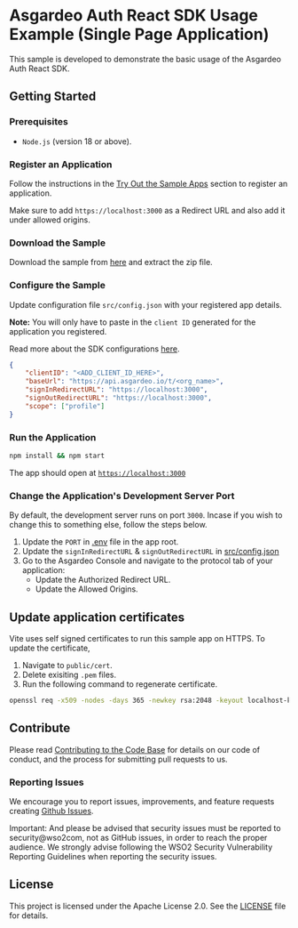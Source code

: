# Asgardeo Auth React SDK Usage Example (Single Page Application)

This sample is developed to demonstrate the basic usage of the Asgardeo Auth React SDK.

## Getting Started

### Prerequisites
-   `Node.js` (version 18 or above).

### Register an Application

Follow the instructions in the [Try Out the Sample Apps](../../SAMPLE_APPS.md#try-out-the-sample-apps) section to register an application.

Make sure to add `https://localhost:3000` as a Redirect URL and also add it under allowed origins. 

### Download the Sample

Download the sample from [here](https://github.com/asgardeo/asgardeo-auth-react-sdk/releases/latest/download/asgardeo-react-app.zip) and extract the zip file.

### Configure the Sample

Update configuration file `src/config.json` with your registered app details.

**Note:** You will only have to paste in the `client ID` generated for the application you registered.

Read more about the SDK configurations [here](../../README.md#authprovider).

```json
{
    "clientID": "<ADD_CLIENT_ID_HERE>",
    "baseUrl": "https://api.asgardeo.io/t/<org_name>",
    "signInRedirectURL": "https://localhost:3000",
    "signOutRedirectURL": "https://localhost:3000",
    "scope": ["profile"]
}
```

### Run the Application

```bash
npm install && npm start
```
The app should open at [`https://localhost:3000`](https://localhost:3000)

### Change the Application's Development Server Port

By default, the development server runs on port `3000`. Incase if you wish to change this to something else, 
follow the steps below.

1. Update the `PORT` in [.env](.env) file in the app root.
2. Update the `signInRedirectURL` & `signOutRedirectURL` in [src/config.json](./src/config.json)
3. Go to the Asgardeo Console and navigate to the protocol tab of your application:
    - Update the Authorized Redirect URL.
    - Update the Allowed Origins.

## Update application certificates

Vite uses self signed certificates to run this sample app on HTTPS. To update the certificate,

1. Navigate to `public/cert`.
2. Delete exisiting `.pem` files.
3. Run the following command to regenerate certificate.

```bash
openssl req -x509 -nodes -days 365 -newkey rsa:2048 -keyout localhost-key.pem -out localhost-cert.pem
```

## Contribute

Please read [Contributing to the Code Base](http://wso2.github.io/) for details on our code of conduct, and the process for submitting pull requests to us.

### Reporting Issues

We encourage you to report issues, improvements, and feature requests creating [Github Issues](https://github.com/asgardeo/asgardeo-auth-react-sdk/issues).

Important: And please be advised that security issues must be reported to security@wso2com, not as GitHub issues, in order to reach the proper audience. We strongly advise following the WSO2 Security Vulnerability Reporting Guidelines when reporting the security issues.

## License

This project is licensed under the Apache License 2.0. See the [LICENSE](../../LICENSE) file for details.

